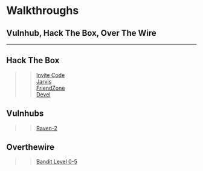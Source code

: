 # Walkthroughs
## Vulnhub, Hack The Box, Over The Wire
   
****  
## Hack The Box
>> [Invite Code](/Walkthroughs/Invite-code-HTB)  
>> [Jarvis](/Walkthroughs/Jarvis-HTB)  
>> [FriendZone](/Walkthroughs/Friendzone-HTB)   
>> [Devel](/Walkthroughs/Devel-HTB)

## Vulnhubs
>> [Raven-2](/Walkthroughs/Raven-2)

## Overthewire 
>> [Bandit Level 0-5](/Walkthroughs/Bandit-OTW)
